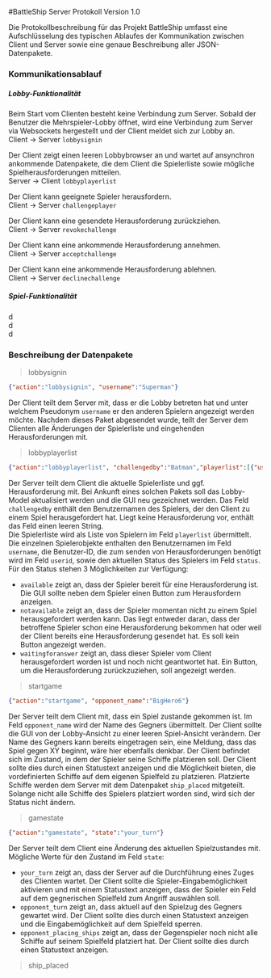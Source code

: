 #BattleShip Server Protokoll
Version 1.0

Die Protokollbeschreibung für das Projekt BattleShip umfasst eine Aufschlüsselung des typischen Ablaufes der Kommunikation zwischen Client und Server sowie eine genaue Beschreibung aller JSON-Datenpakete.

### Kommunikationsablauf
##### Lobby-Funktionalität
Beim Start vom Clienten besteht keine Verbindung zum Server. Sobald der Benutzer die Mehrspieler-Lobby öffnet, wird eine Verbindung zum Server via Websockets hergestellt und der Client meldet sich zur Lobby an.  
Client -> Server `lobbysignin`  

Der Client zeigt einen leeren Lobbybrowser an und wartet auf ansynchron ankommende Datenpakete, die dem Client die Spielerliste sowie mögliche Spielherausforderungen mitteilen.  
Server -> Client `lobbyplayerlist`  

Der Client kann geeignete Spieler herausfordern.  
Client -> Server `challengeplayer`  

Der Client kann eine gesendete Herausforderung zurückziehen.  
Client -> Server `revokechallenge`  

Der Client kann eine ankommende Herausforderung annehmen.  
Client -> Server `acceptchallenge`  

Der Client kann eine ankommende Herausforderung ablehnen.  
Client -> Server `declinechallenge`  

##### Spiel-Funktionalität
d  
d  
d  
### Beschreibung der Datenpakete
> lobbysignin

```json
{"action":"lobbysignin", "username":"Superman"}
```
Der Client teilt dem Server mit, dass er die Lobby betreten hat und unter welchem Pseudonym `username` er den anderen Spielern angezeigt werden möchte. Nachdem dieses Paket abgesendet wurde, teilt der Server dem Clienten alle Änderungen der Spielerliste und eingehenden Herausforderungen mit.

> lobbyplayerlist

```json
{"action":"lobbyplayerlist", "challengedby":"Batman","playerlist":[{"username":"Batman","userid":4,"status":"available"}, {"username":"Ironman","userid":8,"status":"notavailable"}]}
```

Der Server teilt dem Client die aktuelle Spielerliste und ggf. Herausforderung mit. Bei Ankunft eines solchen Pakets soll das Lobby-Model aktualisiert werden und die GUI neu gezeichnet werden. Das Feld `challengedby` enthält den Benutzernamen des Spielers, der den Client zu einem Spiel herausgefordert hat. Liegt keine Herausforderung vor, enthält das Feld einen leeren String.  
Die Spielerliste wird als Liste von Spielern im Feld `playerlist` übermittelt. Die einzelnen Spielerobjekte enthalten den Benutzernamen im Feld `username`, die Benutzer-ID, die zum senden von Herausforderungen benötigt wird im Feld `userid`, sowie den aktuellen Status des Spielers im Feld `status`.  
Für den Status stehen 3 Möglichkeiten zur Verfügung:  
  - `available` zeigt an, dass der Spieler bereit für eine Herausforderung ist. Die GUI sollte neben dem Spieler einen Button zum Herausfordern anzeigen.
  - `notavailable` zeigt an, dass der Spieler momentan nicht zu einem Spiel herausgefordert werden kann. Das liegt entweder daran, dass der betroffene Spieler schon eine Herausforderung bekommen hat oder weil der Client bereits eine Herausforderung gesendet hat. Es soll kein Button angezeigt werden.
  - `waitingforanswer` zeigt an, dass dieser Spieler vom Client herausgefordert worden ist und noch nicht geantwortet hat. Ein Button, um die Herausforderung zurückzuziehen, soll angezeigt werden.
 
> startgame

```json
{"action":"startgame", "opponent_name":"BigHero6"}
```
Der Server teilt dem Client mit, dass ein Spiel zustande gekommen ist. Im Feld `opponent_name` wird der Name des Gegners übermittelt. Der Client sollte die GUI von der Lobby-Ansicht zu einer leeren Spiel-Ansicht verändern. Der Name des Gegners kann bereits eingetragen sein, eine Meldung, dass das Spiel gegen XY beginnt, wäre hier ebenfalls denkbar. Der Client befindet sich im Zustand, in dem der Spieler seine Schiffe platzieren soll. Der Client sollte dies durch einen Statustext anzeigen und die Möglichkeit bieten, die vordefinierten Schiffe auf dem eigenen Spielfeld zu platzieren. Platzierte Schiffe werden dem Server mit dem Datenpaket `ship_placed` mitgeteilt. Solange nicht alle Schiffe des Spielers platziert worden sind, wird sich der Status nicht ändern.

> gamestate

```json
{"action":"gamestate", "state":"your_turn"}
```
Der Server teilt dem Client eine Änderung des aktuellen Spielzustandes mit. Mögliche Werte für den Zustand im Feld `state`:
  - `your_turn` zeigt an, dass der Server auf die Durchführung eines Zuges des Clienten wartet. Der Client sollte die Spieler-Eingabemöglichkeit aktivieren und mit einem Statustext anzeigen, dass der Spieler ein Feld auf dem gegnerischen Spielfeld zum Angriff auswählen soll.
  - `opponent_turn` zeigt an, dass aktuell auf den Spielzug des Gegners gewartet wird. Der Client sollte dies durch einen Statustext anzeigen und die Eingabemöglichkeit auf dem Spielfeld sperren.
  - `opponent_placing_ships` zeigt an, dass der Gegenspieler noch nicht alle Schiffe auf seinem Spielfeld platziert hat. Der Client sollte dies durch einen Statustext anzeigen.
 
> ship_placed

